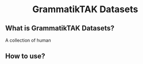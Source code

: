 <div align="center">

# GrammatikTAK Datasets

</div>

## What is GrammatikTAK Datasets?
A collection of human

## How to use?
